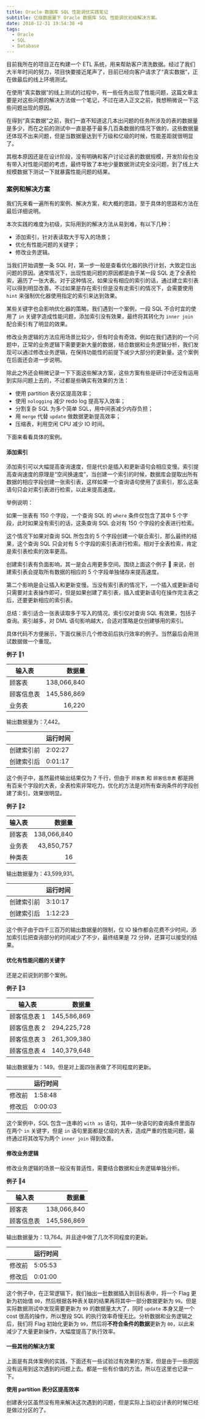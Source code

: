 ```yaml
---
title: Oracle 数据库 SQL 性能调优实践笔记
subtitle: 亿级数据量下 Oracle 数据库 SQL 性能调优初级解决方案。
date: 2018-12-31 19:54:38 +8
tags:
  - Oracle
  - SQL
  - Database
---
```


目前我所在的项目正在构建一个 ETL 系统，用来帮助客户清洗数据。经过了我们大半年时间的努力，项目快要接近尾声了，目前已经向客户请求了“真实数据”，正在做最后的线上环境测试。

在使用“真实数据”的线上测试的过程中，有一些任务出现了性能问题，这篇文章主要是对这些问题的解决方法做一个笔记，不过在进入正文之前，我想稍微说一下这些问题出现的原因。

在得到“真实数据”之前，我们一直不知道这几本出问题的任务所涉及的表的数据量是多少，而在之前的测试中一直是基于最多几百条数据的情况下做的，这些数据量还体现不出来问题，但是当数据量达到千万级和亿级的时候，性能差距就很明显了。

其根本原因还是在设计阶段，没有明确和客户讨论过表的数据规模，开发阶段也没有带入对性能问题的考虑，最终导致了本地少量数据测试完全没问题，到了线上大规模数据下测试一下就暴露性能问题的结果。

### 案例和解决方案

我们先来看一遍所有的案例、解决方案，和大概的思路，至于具体的思路和方法在最后详细说明。

本次实践的难度为初级，实际用到的解决方法从易到难，有以下几种：

- 添加索引，针对表读取大于写入的场景；
- 优化有性能问题的关键字；
- 修改业务逻辑。

当我们开始调整一条 SQL 时，第一步一般是查看优化器的执行计划，大致定位出问题的原因。通常情况下，出现性能问题的原因都是由于某一段 SQL 走了全表检索，遍历了一张大表。对于这种情况，如果没有相应的索引的话，通过建立索引表可以得到明显改善。不过如果是存在索引但是没有走索引的情况下，会需要使用 `hint` 来强制优化器使用指定的索引来达到效果。

某些关键字也会影响优化器的策略，我们遇到一个案例，一段 SQL 不合时宜的使用了 `in` 关键字造成性能问题，添加索引没有效果，最终将其转化为 `inner join` 配合索引有了明显的效果。

修改业务逻辑的方法应用场景比较少，但有时会有奇效。例如在我们遇到的一个问题中，正常的业务逻辑下需要更新大量的数据，结合数据和业务逻辑分析，我们发现可以通过修改业务逻辑，在保持功能性的前提下减少大部分的更新量。这个案例在后面还会进一步说明。

除此之外还会稍微记录一下下面这些解决方案，这些方案有些是研讨中还没有运用到实际问题上去的，不过都是些确实有效果的方法：

- 使用 partition 表分区提高效率；
- 使用 `nologging` 减少 redo log 提高写入效率；
- 分割复杂 SQL 为多个简单 SQL，用中间表减少内存负担；
- 用 `merge` 代替 `update` 做数据更新提高效率；
- 压缩表，利用空闲 CPU 减少 IO 时间。

下面来看看具体的案例。

#### 添加索引

添加索引可以大幅提高查询速度，但是代价是插入和更新语句会相应变慢。索引提高查询速度的原理是“空间换速度”，当创建一个索引的时候，数据库会提取出所有数据的相应字段创建一张索引表，这样如果一个查询语句使用了该索引，那么这条语句只会对索引表进行检索，以此来提高速度。

举例说明：

如果一张表有 150 个字段，一个查询 SQL 的 `where` 条件仅包含了其中 5 个字段，此时如果没有索引的话，这条查询 SQL 会对有 150 个字段的全表进行检索。

这个情况下如果对查询 SQL 所包含的 5 个字段创建一个联合索引，那么最终的结果，这个查询 SQL 只会对有 5 个字段的索引表进行检索。相对于全表检索，肯定是索引表检索的效率更高。

创建索引表有负面影响，其一是会占用更多空间。围绕上面这个例子 🌰 来说，创建索引表会提取所有数据的相应的 5 个字段单独储存来提高速度。

第二个影响是会让插入和更新变慢。当没有索引表的情况下，一个插入或更新语句只需要对主表操作即可，但是如果创建了索引表，插入或更新语句在操作完主表之后，还要更新相应的索引表。

总结：索引适合一张表读取多于写入的情况。索引仅对查询 SQL 有效果，包括子查询。索引越多，对 DML 语句影响越大，合适对策略是仅创建够用的索引。

具体代码不方便展示，下面仅展示几个修改前后执行效率的例子。当然最后会用测试数据做一个重现。

**例子 🌰1**

| 输入表     |      数据量 |
| ---------- | ----------: |
| 顾客表     | 138,066,840 |
| 顾客信息表 | 145,586,869 |
| 业务表     |      16,220 |

输出数据量为：7,442。

| &nbsp;     | 运行时间 |
| ---------- | -------- |
| 创建索引前 | 2:02:27  |
| 创建索引后 | 0:01:17  |

这个例子中，虽然最终输出结果仅为 7 千行，但由于 `顾客表` 和 `顾客信息表` 都是拥有百来个字段的大表，全表检索非常吃力。优化的方法是对所有查询条件的字段创建了索引，效果很明显。

**例子 🌰2**

| 输入表 |      数据量 |
| ------ | ----------: |
| 顾客表 | 138,066,840 |
| 业务表 |  43,850,757 |
| 种类表 |          16 |

输出数据量为：43,599,931。

| &nbsp;     | 运行时间 |
| ---------- | -------- |
| 创建索引前 | 3:10:17  |
| 创建索引后 | 1:12:23  |

这个例子由于四千三百万的输出数据量的限制，仅 IO 操作都会花费不少时间，添加索引后把查询部分的时间减少了不少，最终结果是 72 分钟，还算可以接受的结果。

#### 优化有性能问题的关键字

还是之前说到的那个案例。

**例子 🌰3**

| 输入表       |      数据量 |
| ------------ | ----------: |
| 顾客信息表 1 | 145,586,869 |
| 顾客信息表 2 | 294,225,728 |
| 顾客信息表 3 | 261,309,380 |
| 顾客信息表 4 | 140,379,648 |

输出数据量为：149。但是对上面四张表做了不同程度的更新。

| &nbsp; | 运行时间 |
| ------ | -------- |
| 修改前 | 1:58:48  |
| 修改后 | 0:00:03  |

这个案例中，SQL 包含一连串的 `with as` 语句，其中一块语句的查询条件里面存在两个 `in` 关键字，但是 `in` 语句里面都是亿级的大表，造成严重的性能问题，最终通过将其改写为两个 `inner join` 得到改善。

#### 修改业务逻辑

修改业务逻辑的场景一般没有普适性，需要结合数据和业务逻辑单独分析。

**例子 🌰4**

| 输入表     |      数据量 |
| ---------- | ----------: |
| 顾客表     | 138,066,840 |
| 顾客信息表 | 145,586,869 |

输出数据量为：13,764。并且途中做了几次不同程度的更新。

| &nbsp; | 运行时间 |
| ------ | -------- |
| 修改前 | 5:05:53  |
| 修改后 | 0:01:00  |

这个例子中，在正常逻辑下，我们抽出一批数据插入到目标表中，将一个 Flag 更新为初始值 `00`，然后根据各种表关联的结果再将其中一部分数据更新为 `99`。但是实际数据测试中发现需要更新为 `99` 的数据量太大了，同时 `update` 本身又是一个 cost 很高的操作，所以整段 SQL 的执行效率奇慢无比。分析数据和业务逻辑之后，我们将 Flag 初始化更新为 `99`，然后将**不符合条件的数据**更新为 `00`，以此来减少了大量更新操作，大幅度提高了执行效率。

#### 一些其他的解决方案

上面是有具体案例的实践，下面还有一些试验过有效果的方案，但是由于一些原因没有运用到这次遇到的问题上去。都是一些有价值的方法，所以在这里也记录一下。

**使用 partition 表分区提高效率**

创建表分区虽然没有用来解决这次遇到的问题，但是实际上当初设计表的时候已经是做过分区的了。


